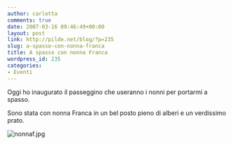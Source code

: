 ```yaml
---
author: carlotta
comments: true
date: 2007-03-16 09:46:49+00:00
layout: post
link: http://pilde.net/blog/?p=235
slug: a-spasso-con-nonna-franca
title: A spasso con nonna Franca
wordpress_id: 235
categories:
- Eventi
---
```


Oggi ho inaugurato il passeggino che useranno i nonni per portarmi a spasso.

Sono stata con nonna Franca in un bel posto pieno di alberi e un verdissimo prato.

![nonnaf.jpg](http://pilde.net/blog/wp-content/uploads/2007/03/nonnaf.jpg)
